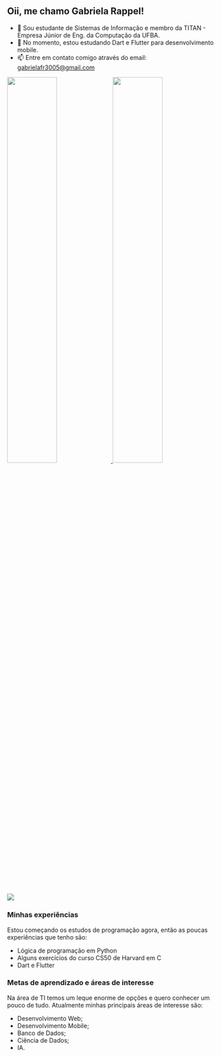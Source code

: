 ## Oii, me chamo Gabriela Rappel!

- 🔭 Sou estudante de Sistemas de Informação e membro da TITAN - Empresa Júnior de Eng. da Computação da UFBA.
- 🌱 No momento, estou estudando Dart e Flutter para desenvolvimento mobile.
- 📫 Entre em contato comigo através do email: gabrielafr3005@gmail.com

<div>
  <a href="https://github.com/gabrielarappel">
  <img width="48%" src="https://github-readme-stats.vercel.app/api?username=gabrielarappel&show_icons=true&theme=radical"/>
  <img width="48%" src="https://github-readme-stats.vercel.app/api/top-langs/?username=gabrielarappel&layout=compact&langs_count=16&theme=radical">
  </div>

##

<div>
  <a href = "mailto:garielafr3005@gmail.com"><img src="https://img.shields.io/badge/-Gmail-%23333?style=for-the-badge&logo=gmail&logoColor=white" target="_blank"></a>
</div>

### Minhas experiências

Estou começando os estudos de programação agora, então as poucas experiências que tenho são:
- Lógica de programação em Python
- Alguns exercícios do curso CS50 de Harvard em C
- Dart e Flutter

### Metas de aprendizado e áreas de interesse

Na área de TI temos um leque enorme de opções e quero conhecer um pouco de tudo. Atualmente minhas principais áreas de interesse são: 
- Desenvolvimento Web;
- Desenvolvimento Mobile;
- Banco de Dados;
- Ciência de Dados;
- IA.
